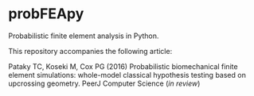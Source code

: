 # probFEApy
Probabilistic finite element analysis in Python.

This repository accompanies the following article:

Pataky TC, Koseki M, Cox PG (2016)
Probabilistic biomechanical finite element simulations:
whole-model classical hypothesis testing based on upcrossing geometry.
PeerJ Computer Science
(*in review*)
